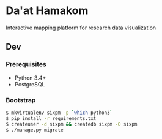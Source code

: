 # Da'at Hamakom

Interactive mapping platform for research data visualization

## Dev

### Prerequisites

 - Python 3.4+
 - PostgreSQL

### Bootstrap

```bash
$ mkvirtualenv sixpm -p `which python3`
$ pip install -r requirements.txt
$ createuser -d sixpm && createdb sixpm -O sixpm
$ ./manage.py migrate
```
